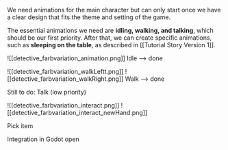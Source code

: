 We need animations for the main character but can only start once we have a clear design that fits the theme and setting of the game.

The essential animations we need are **idling, walking, and talking**, which should be our first priority. After that, we can create specific animations, such as **sleeping on the table**, as described in [[Tutorial Story Version 1]].

![[detective_farbvariation_animation.png]]
Idle --> done

![[detective_farbvariation_walkLeftt.png]]
![[detective_farbvariation_walkRight.png]]
Walk --> done

Still to do:
Talk (low priority)


![[detective_farbvariation_interact.png]]
![[detective_farbvariation_interact_newHand.png]]

Pick item


Integration in Godot open

